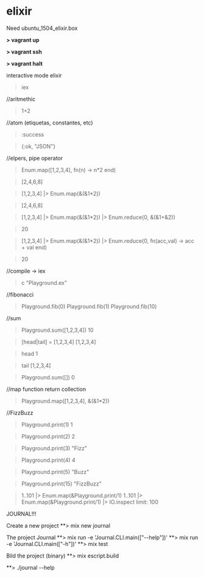 # elixir

Need ubuntu_1504_elixir.box

**> vagrant up**

**> vagrant ssh**


**> vagrant halt**

interactive mode elixir

> iex


//aritmethic

> 1+2


//atom (etiquetas, constantes, etc)

> :success

> {:ok, "JSON"}


//elpers, pipe operator

> Enum.map([1,2,3,4], fn(n) -> n*2 end)

> [2,4,6,8]


> [1,2,3,4] |> Enum.map(&(&1*2))

> [2,4,6,8]


> [1,2,3,4] |> Enum.map(&(&1*2)) |> Enum.reduce(0, &(&1+&2))

> 20


> [1,2,3,4] |> Enum.map(&(&1*2)) |> Enum.reduce(0, fn(acc,val) -> acc + val end)

> 20

//compile
-> iex
> c "Playground.ex"

//fibonacci
> Playground.fib(0)
> Playground.fib(1)
> Playground.fib(10)


//sum
> Playground.sum([1,2,3,4])
10

> [head|tail] = [1,2,3,4]
[1,2,3,4]

> head
1

> tail
[1,2,3,4]

> Playground.sum([])
0

//map function return collection
> Playground.map([1,2,3,4], &(&1*2))

//FizzBuzz
> Playground.print(1)
1

> Playground.print(2)
2

> Playground.print(3)
"Fizz"

> Playground.print(4)
4

> Playground.print(5)
"Buzz"

> Playground.print(15)
"FizzBuzz"

> 1..101 |> Enum.map(&Playground.print/1)
> 1..101 |> Enum.map(&Playground.print/1) |> IO.inspect limit: 100






JOURNAL!!!

Create a new project
**> mix new journal

The project Journal
**> mix run -e 'Journal.CLI.main(["--help"])'
**> mix run -e 'Journal.CLI.main(["-h"])'
**> mix test

Bild the project (binary)
**> mix escript.build

**> ./journal --help